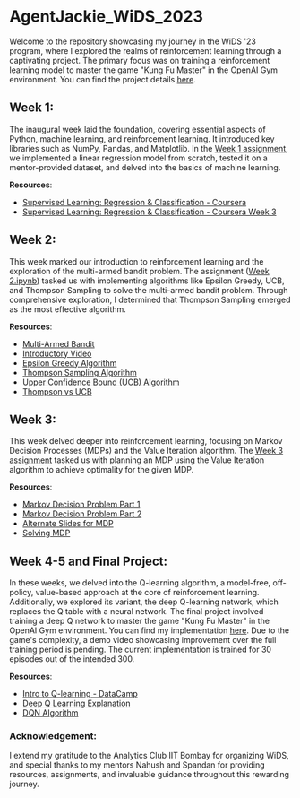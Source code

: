 # AgentJackie_WiDS_2023

Welcome to the repository showcasing my journey in the WiDS '23 program, where I explored the realms of reinforcement learning through a captivating project. The primary focus was on training a reinforcement learning model to master the game "Kung Fu Master" in the OpenAI Gym environment. You can find the project details [here](https://github.com/Nahush-27/Agent-Jackie-Reinforcement-Learning-Adventures-in-Kung-Fu.git).

## Week 1:
The inaugural week laid the foundation, covering essential aspects of Python, machine learning, and reinforcement learning. It introduced key libraries such as NumPy, Pandas, and Matplotlib. In the [Week 1 assignment](https://github.com/Mehul-Agrawal410/AgentJackie_WiDS_2023/blob/main/Week_1.ipynb), we implemented a linear regression model from scratch, tested it on a mentor-provided dataset, and delved into the basics of machine learning.

**Resources**:
- [Supervised Learning: Regression & Classification - Coursera](https://www.coursera.org/learn/machine-learning/home/week/1)
- [Supervised Learning: Regression & Classification - Coursera Week 3](https://www.coursera.org/learn/machine-learning/home/week/3)

## Week 2:
This week marked our introduction to reinforcement learning and the exploration of the multi-armed bandit problem. The assignment ([Week 2.ipynb](https://github.com/Mehul-Agrawal410/AgentJackie_WiDS_2023/blob/main/Week_2.ipynb)) tasked us with implementing algorithms like Epsilon Greedy, UCB, and Thompson Sampling to solve the multi-armed bandit problem. Through comprehensive exploration, I determined that Thompson Sampling emerged as the most effective algorithm.

**Resources**:
- [Multi-Armed Bandit](https://gibberblot.github.io/rl-notes/single-agent/multi-armed-bandits.html)
- [Introductory Video](https://youtu.be/9pZv3-6EUq8?feature=shared)
- [Epsilon Greedy Algorithm](https://youtu.be/EjYEsbg95x0?feature=shared)
- [Thompson Sampling Algorithm](https://youtu.be/GVQUGNv33LY?feature=shared)
- [Upper Confidence Bound (UCB) Algorithm](https://youtu.be/s6UHInwoqb0?feature=shared)
- [Thompson vs UCB](https://youtu.be/e4f0or7x5xc?feature=shared)

## Week 3:
This week delved deeper into reinforcement learning, focusing on Markov Decision Processes (MDPs) and the Value Iteration algorithm. The [Week 3 assignment](https://github.com/Mehul-Agrawal410/AgentJackie_WiDS_2023/blob/main/Week_3.ipynb) tasked us with planning an MDP using the Value Iteration algorithm to achieve optimality for the given MDP.

**Resources**:
- [Markov Decision Problem Part 1](https://towardsdatascience.com/introduction-to-reinforcement-learning-markov-decision-process-44c533ebf8da)
- [Markov Decision Problem Part 2](https://towardsdatascience.com/introduction-to-reinforcement-learning-markov-decision-process-44c533ebf8da)
- [Alternate Slides for MDP](https://www.davidsilver.uk/wp-content/uploads/2020/03/MDP.pdf)
- [Solving MDP](https://web.mit.edu/1.041/www/fall2021/www/lectures/L15-value-iteration-2021fa-pre.pdf)

## Week 4-5 and Final Project:
In these weeks, we delved into the Q-learning algorithm, a model-free, off-policy, value-based approach at the core of reinforcement learning. Additionally, we explored its variant, the deep Q-learning network, which replaces the Q table with a neural network. The final project involved training a deep Q network to master the game "Kung Fu Master" in the OpenAI Gym environment. You can find my implementation [here](https://github.com/Mehul-Agrawal410/AgentJackie_WiDS_2023/blob/main/final.py). Due to the game's complexity, a demo video showcasing improvement over the full training period is pending. The current implementation is trained for 30 episodes out of the intended 300.

**Resources**:
- [Intro to Q-learning - DataCamp](https://www.datacamp.com/tutorial/introduction-q-learning-beginner-tutorial)
- [Deep Q Learning Explanation](https://towardsdatascience.com/deep-q-learning-tutorial-mindqn-2a4c855abffc)
- [DQN Algorithm](https://towardsdatascience.com/reinforcement-learning-explained-visually-part-5-deep-q-networks-step-by-step-5a5317197f4b)

### Acknowledgement:
I extend my gratitude to the Analytics Club IIT Bombay for organizing WiDS, and special thanks to my mentors Nahush and Spandan for providing resources, assignments, and invaluable guidance throughout this rewarding journey.
